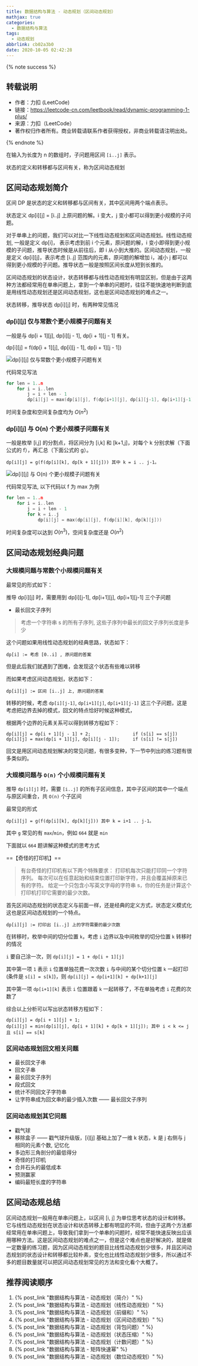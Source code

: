 ```yaml
---
title: 数据结构与算法 - 动态规划（区间动态规划）
mathjax: true
categories:
  - 数据结构与算法
tags:
  - 动态规划
abbrlink: cb02a3b0
date: 2020-10-05 02:42:28
---
```


{% note success %}

## 转载说明

- 作者：力扣 (LeetCode)
- 链接：<https://leetcode-cn.com/leetbook/read/dynamic-programming-1-plus/>
- 来源：力扣（LeetCode）
- 著作权归作者所有。商业转载请联系作者获得授权，非商业转载请注明出处。

{% endnote %}

<!-- more -->

在输入为长度为 n 的数组时，子问题用区间 `[i..j]` 表示。

状态的定义和转移都与区间有关，称为区间动态规划

## 区间动态规划简介

区间 DP 是状态的定义和转移都与区间有关，其中区间用两个端点表示。

状态定义 dp[i][j] = [i..j] 上原问题的解。i 变大，j 变小都可以得到更小规模的子问题。

对于单串上的问题，我们可以对比一下线性动态规划和区间动态规划。线性动态规划, 一般是定义 dp[i]， 表示考虑到前 i 个元素，原问题的解，i 变小即得到更小规模的子问题，推导状态时候是从前往后，即 i 从小到大推的。区间动态规划，一般是定义 dp[i][j]，表示考虑 [i..j] 范围内的元素，原问题的解增加 i，减小 j 都可以得到更小规模的子问题。推导状态一般是按照区间长度从短到长推的。

区间动态规划的状态设计，状态转移都与线性动态规划有明显区别，但是由于这两种方法都经常用在单串问题上，拿到一个单串的问题时，往往不能快速地判断到底是用线性动态规划还是区间动态规划，这也是区间动态规划的难点之一。

状态转移，推导状态 dp[i][j] 时，有两种常见情况

### dp[i][j] 仅与常数个更小规模子问题有关

一般是与 dp[i + 1][j], dp[i][j - 1], dp[i + 1][j - 1] 有关。

dp[i][j] = f(dp[i + 1][j], dp[i][j - 1], dp[i + 1][j - 1])

![dp[i][j] 仅与常数个更小规模子问题有关](https://gitee.com/hezhaojiang/MyPics/raw/master/img/20201002230946.png)

代码常见写法

``` c++
for len = 1..n
    for i = i..len
        j = i + len - 1
        dp[i][j] = max(dp[i][j], f(dp[i+1][j], dp[i][j-1], dp[i+1][j-1]))
```

时间复杂度和空间复杂度均为 $O(n^{2})$

### dp[i][j] 与 O(n) 个更小规模子问题有关

一般是枚举 [i,j] 的分割点，将区间分为 [i,k] 和 [k+1,j]，对每个 k 分别求解（下面公式的 f），再汇总（下面公式的 g）。

    dp[i][j] = g(f(dp[i][k], dp[k + 1][j])) 其中 k = i .. j-1。

![dp[i][j] 与 O(n) 个更小规模子问题有关](https://gitee.com/hezhaojiang/MyPics/raw/master/img/20201002231126.png)

代码常见写法, 以下代码以 f 为 max 为例

``` c++
for len = 1..n
    for i = i..len
        j = i + len - 1
        for k = i..j
            dp[i][j] = max(dp[i][j], f(dp[i][k], dp[k][j]))
```

时间复杂度可以达到 $O(n^3)$，空间复杂度还是 $O(n^2)$

## 区间动态规划经典问题

### 大规模问题与常数个小规模问题有关

最常见的形式如下：

推导 dp[i][j] 时，需要用到 dp[i][j-1], dp[i+1][j], dp[i+1][j-1] 三个子问题

- 最长回文子序列

> 考虑一个字符串 s 的所有子序列, 这些子序列中最长的回文子序列长度是多少

这个问题如果用线性动态规划的经典思路，状态如下：

    dp[i] := 考虑 [0..i] , 原问题的答案

但是此后我们就遇到了困难，会发现这个状态有些难以转移

而如果考虑区间动态规划，状态如下：

    dp[i][j] := 区间 [i..j] 上, 原问题的答案

转移的时候，考虑 `dp[i][j-1]`, `dp[i+1][j]`, `dp[i+1][j-1]` 这三个子问题，这是考虑把边界去掉的模式，回文的特点恰好时候这种模式，

根据两个边界的元素关系可以得到转移方程如下：

    dp[i][j] = dp[i + 1][j - 1] + 2;                if (s[i] == s[j])
    dp[i][j] = max(dp[i + 1][j], dp[i][j - 1]);     if (s[i] != s[j])

回文是用区间动态规划解决的常见问题，有很多变种，下一节中列出的练习题有很多类似的。

### 大规模问题与 `O(n)` 个小规模问题有关

推导 `dp[i][j]` 时，需要 `[i..j]` 的所有子区间信息，其中子区间的其中一个端点与原区间重合，共 `O(n)` 个子区间

最常见的形式

    dp[i][j] = g(f(dp[i][k], dp[k][j])) 其中 k = i+1 .. j-1。

其中 `g` 常见的有 `max`/`min`，例如 `664` 就是 `min`

下面就以 `664` 题讲解这种模式的思考方式

==【奇怪的打印机】==

> 有台奇怪的打印机有以下两个特殊要求：
> 打印机每次只能打印同一个字符序列。
> 每次可以在任意起始和结束位置打印新字符，并且会覆盖掉原来已有的字符。
> 给定一个只包含小写英文字母的字符串 s，你的任务是计算这个打印机打印它需要的最少次数。

首先区间动态规划的状态定义与前面一样，还是经典的定义方式，状态定义模式化这也是区间动态规划的一个特点。

    dp[i][j] := 打印出 [i..j] 上的字符需要的最少次数

在转移时，枚举中间的切分位置 `k`，考虑 `i` 边界以及中间枚举的切分位置 `k` 转移时的情况

`i` 要自己涂一次，则 `dp[i][j] = 1 + dp[i + 1][j]`

其中第一项 `1` 表示 `i` 位置单独花费一次次数 `i` 与中间的某个切分位置 `k` 一起打印 (条件是 `s[i] = s[k]`)，则 `dp[i][j] = dp[i+1][k] + dp[k+1][j]`

其中第一项 `dp[i+1][k]` 表示 `i` 位置跟着 `k` 一起转移了，不在单独考虑 `i` 花费的次数了

综合以上分析可以写出状态转移方程如下：

    dp[i][j] = dp[i + 1][j] + 1;
    dp[i][j] = min(dp[i][j], dp[i + 1][k] + dp[k + 1][j]); 其中 i < k <= j 且 s[i] == s[k]

### 区间动态规划回文相关问题

- 最长回文子串
- 回文子串
- 最长回文子序列
- 段式回文
- 统计不同回文子字符串
- 让字符串成为回文串的最少插入次数 —— 最长回文子序列

### 区间动态规划其它问题

- 戳气球
- 移除盒子 —— 戳气球升级版，[i][j] 基础上加了一维 k 状态，k 是 j 右侧与 j 相同的元素个数, 记忆化
- 多边形三角剖分的最低得分
- 奇怪的打印机
- 合并石头的最低成本
- 预测赢家
- 编码最短长度的字符串

## 区间动态规总结

区间动态规划一般用在单串问题上，以区间 [i, j] 为单位思考状态的设计和转移。它与线性动态规划在状态设计和状态转移上都有明显的不同，但由于这两个方法都经常用在单串问题上，导致我们拿到一个单串的问题时，经常不能快速反映出应该用哪种方法。这是区间动态规划的难点之一，但是这个难点也是好解决的，就是做一定数量的练习题，因为区间动态规划的题目比线性动态规划少很多，并且区间动态规划的状态设计和转移都比较朴素，变化也比线性动态规划少很多，所以通过不多的题目数量就可以把区间动态规划常见的方法和变化看个大概了。

## 推荐阅读顺序

1. {% post_link "数据结构与算法 - 动态规划（简介）" %}
2. {% post_link "数据结构与算法 - 动态规划（线性动态规划）" %}
3. {% post_link "数据结构与算法 - 动态规划（前缀和）" %}
4. {% post_link "数据结构与算法 - 动态规划（区间动态规划）" %}
5. {% post_link "数据结构与算法 - 动态规划（背包问题）" %}
6. {% post_link "数据结构与算法 - 动态规划（状态压缩）" %}
7. {% post_link "数据结构与算法 - 动态规划（计数问题）" %}
8. {% post_link "数据结构与算法 - 矩阵快速幂" %}
9. {% post_link "数据结构与算法 - 动态规划（数位动态规划）" %}
